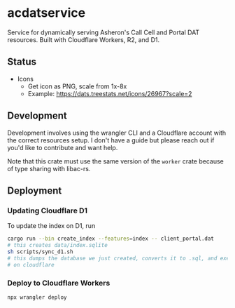 # acdatservice

Service for dynamically serving Asheron's Call Cell and Portal DAT resources.
Built with Cloudflare Workers, R2, and D1.

## Status

- Icons
  - Get icon as PNG, scale from 1x-8x
  - Example: <https://dats.treestats.net/icons/26967?scale=2>

## Development

Development involves using the wrangler CLI and a Cloudflare account with the correct resources setup.
I don't have a guide but please reach out if you'd like to contribute and want help.

Note that this crate must use the same version of the `worker` crate because of type sharing with libac-rs.

## Deployment

### Updating Cloudflare D1

To update the index on D1, run

```sh
cargo run --bin create_index --features=index -- client_portal.dat
# this creates data/index.sqlite
sh scripts/sync_d1.sh
# this dumps the database we just created, converts it to .sql, and executes
# on cloudflare
```

### Deploy to Cloudflare Workers

```sh
npx wrangler deploy
```
